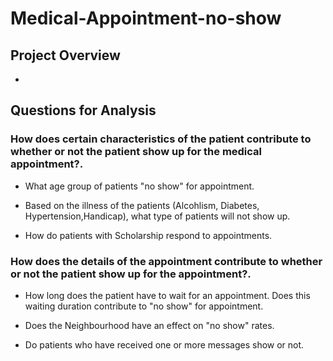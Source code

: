# Medical-Appointment-no-show

## Project Overview 
* 



## Questions for Analysis

### How does certain characteristics of the patient contribute to whether or not the patient show up for the medical appointment?.

* What age group of patients "no show" for appointment.

* Based on the illness of the patients (Alcohlism, Diabetes, Hypertension,Handicap), what type of patients will not show up.

* How do patients with Scholarship respond to appointments.

### How does the details of the appointment contribute to whether or not the patient show up for the appointment?.

* How long does the patient have to wait for an appointment. Does this waiting duration contribute to "no show" for appointment.

* Does the Neighbourhood have an effect on "no show" rates.

* Do patients who have received one or more messages show or not.
